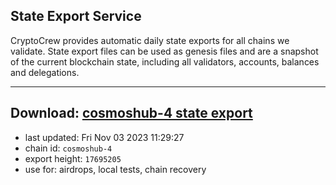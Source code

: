 ## State Export Service
CryptoCrew provides automatic daily state exports for all chains we validate. State export files can be used as genesis files and are a snapshot of the current blockchain state, including all validators, accounts, balances and delegations.

---
**Download: [cosmoshub-4 state export](https://dl.ccvalidators.com/SERVICE/cosmoshub/cosmoshub-4_export_17695205.json)**
---

- last updated: Fri Nov 03 2023 11:29:27
- chain id: `cosmoshub-4`
- export height: `17695205`
- use for: airdrops, local tests, chain recovery
